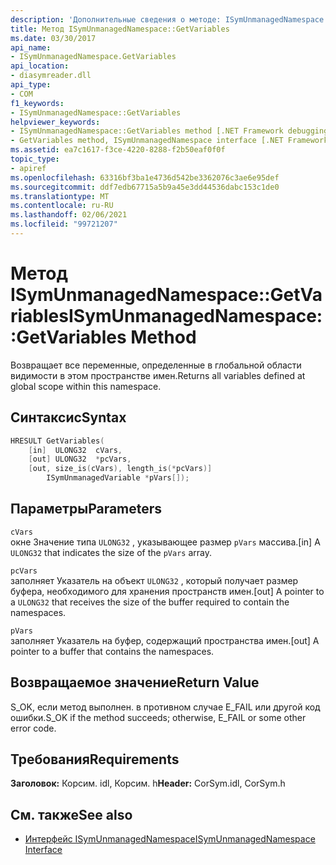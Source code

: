 ```yaml
---
description: 'Дополнительные сведения о методе: ISymUnmanagedNamespace:: WebMethod'
title: Метод ISymUnmanagedNamespace::GetVariables
ms.date: 03/30/2017
api_name:
- ISymUnmanagedNamespace.GetVariables
api_location:
- diasymreader.dll
api_type:
- COM
f1_keywords:
- ISymUnmanagedNamespace::GetVariables
helpviewer_keywords:
- ISymUnmanagedNamespace::GetVariables method [.NET Framework debugging]
- GetVariables method, ISymUnmanagedNamespace interface [.NET Framework debugging]
ms.assetid: ea7c1617-f3ce-4220-8288-f2b50eaf0f0f
topic_type:
- apiref
ms.openlocfilehash: 63316bf3ba1e4736d542be3362076c3ae6e95def
ms.sourcegitcommit: ddf7edb67715a5b9a45e3dd44536dabc153c1de0
ms.translationtype: MT
ms.contentlocale: ru-RU
ms.lasthandoff: 02/06/2021
ms.locfileid: "99721207"
---
```

# <a name="isymunmanagednamespacegetvariables-method"></a><span data-ttu-id="f4cc2-103">Метод ISymUnmanagedNamespace::GetVariables</span><span class="sxs-lookup"><span data-stu-id="f4cc2-103">ISymUnmanagedNamespace::GetVariables Method</span></span>

<span data-ttu-id="f4cc2-104">Возвращает все переменные, определенные в глобальной области видимости в этом пространстве имен.</span><span class="sxs-lookup"><span data-stu-id="f4cc2-104">Returns all variables defined at global scope within this namespace.</span></span>  
  
## <a name="syntax"></a><span data-ttu-id="f4cc2-105">Синтаксис</span><span class="sxs-lookup"><span data-stu-id="f4cc2-105">Syntax</span></span>  
  
```cpp
HRESULT GetVariables(  
    [in]  ULONG32  cVars,  
    [out] ULONG32  *pcVars,  
    [out, size_is(cVars), length_is(*pcVars)]  
        ISymUnmanagedVariable *pVars[]);  
```  
  
## <a name="parameters"></a><span data-ttu-id="f4cc2-106">Параметры</span><span class="sxs-lookup"><span data-stu-id="f4cc2-106">Parameters</span></span>  

 `cVars`  
 <span data-ttu-id="f4cc2-107">окне Значение типа `ULONG32` , указывающее размер `pVars` массива.</span><span class="sxs-lookup"><span data-stu-id="f4cc2-107">[in] A `ULONG32` that indicates the size of the `pVars` array.</span></span>  
  
 `pcVars`  
 <span data-ttu-id="f4cc2-108">заполняет Указатель на объект `ULONG32` , который получает размер буфера, необходимого для хранения пространств имен.</span><span class="sxs-lookup"><span data-stu-id="f4cc2-108">[out] A pointer to a `ULONG32` that receives the size of the buffer required to contain the namespaces.</span></span>  
  
 `pVars`  
 <span data-ttu-id="f4cc2-109">заполняет Указатель на буфер, содержащий пространства имен.</span><span class="sxs-lookup"><span data-stu-id="f4cc2-109">[out] A pointer to a buffer that contains the namespaces.</span></span>  
  
## <a name="return-value"></a><span data-ttu-id="f4cc2-110">Возвращаемое значение</span><span class="sxs-lookup"><span data-stu-id="f4cc2-110">Return Value</span></span>  

 <span data-ttu-id="f4cc2-111">S_OK, если метод выполнен. в противном случае E_FAIL или другой код ошибки.</span><span class="sxs-lookup"><span data-stu-id="f4cc2-111">S_OK if the method succeeds; otherwise, E_FAIL or some other error code.</span></span>  
  
## <a name="requirements"></a><span data-ttu-id="f4cc2-112">Требования</span><span class="sxs-lookup"><span data-stu-id="f4cc2-112">Requirements</span></span>  

 <span data-ttu-id="f4cc2-113">**Заголовок:** Корсим. idl, Корсим. h</span><span class="sxs-lookup"><span data-stu-id="f4cc2-113">**Header:** CorSym.idl, CorSym.h</span></span>  
  
## <a name="see-also"></a><span data-ttu-id="f4cc2-114">См. также</span><span class="sxs-lookup"><span data-stu-id="f4cc2-114">See also</span></span>

- [<span data-ttu-id="f4cc2-115">Интерфейс ISymUnmanagedNamespace</span><span class="sxs-lookup"><span data-stu-id="f4cc2-115">ISymUnmanagedNamespace Interface</span></span>](isymunmanagednamespace-interface.md)
